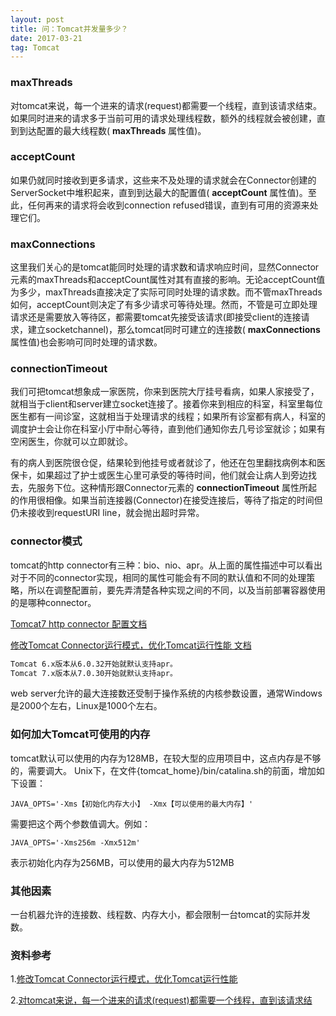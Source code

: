 ```yaml
---
layout: post
title: 问：Tomcat并发量多少？
date: 2017-03-21
tag: Tomcat
---
```

### maxThreads
对tomcat来说，每一个进来的请求(request)都需要一个线程，直到该请求结束。如果同时进来的请求多于当前可用的请求处理线程数，额外的线程就会被创建，直到到达配置的最大线程数( **maxThreads** 属性值)。

### acceptCount
如果仍就同时接收到更多请求，这些来不及处理的请求就会在Connector创建的ServerSocket中堆积起来，直到到达最大的配置值( **acceptCount** 属性值)。至此，任何再来的请求将会收到connection refused错误，直到有可用的资源来处理它们。

### maxConnections
这里我们关心的是tomcat能同时处理的请求数和请求响应时间，显然Connector元素的maxThreads和acceptCount属性对其有直接的影响。无论acceptCount值为多少，maxThreads直接决定了实际可同时处理的请求数。而不管maxThreads如何，acceptCount则决定了有多少请求可等待处理。然而，不管是可立即处理请求还是需要放入等待区，都需要tomcat先接受该请求(即接受client的连接请求，建立socketchannel)，那么tomcat同时可建立的连接数( **maxConnections** 属性值)也会影响可同时处理的请求数。

### connectionTimeout
我们可把tomcat想象成一家医院，你来到医院大厅挂号看病，如果人家接受了，就相当于client和server建立socket连接了。接着你来到相应的科室，科室里每位医生都有一间诊室，这就相当于处理请求的线程；如果所有诊室都有病人，科室的调度护士会让你在科室小厅中耐心等待，直到他们通知你去几号诊室就诊；如果有空闲医生，你就可以立即就诊。

有的病人到医院很仓促，结果轮到他挂号或者就诊了，他还在包里翻找病例本和医保卡，如果超过了护士或医生心里可承受的等待时间，他们就会让病人到旁边找去，先服务下位。这种情形跟Connector元素的 **connectionTimeout** 属性所起的作用很相像。如果当前连接器(Connector)在接受连接后，等待了指定的时间但仍未接收到requestURI line，就会抛出超时异常。

### connector模式
tomcat的http connector有三种：bio、nio、apr。从上面的属性描述中可以看出对于不同的connector实现，相同的属性可能会有不同的默认值和不同的处理策略，所以在调整配置前，要先弄清楚各种实现之间的不同，以及当前部署容器使用的是哪种connector。

[Tomcat7 http connector 配置文档](http://tomcat.apache.org/tomcat-7.0-doc/config/http.html)

[修改Tomcat Connector运行模式，优化Tomcat运行性能 文档](http://www.365mini.com/page/tomcat-connector-mode.htm)

```txt
Tomcat 6.x版本从6.0.32开始就默认支持apr。
Tomcat 7.x版本从7.0.30开始就默认支持apr。
```
web server允许的最大连接数还受制于操作系统的内核参数设置，通常Windows是2000个左右，Linux是1000个左右。

### 如何加大Tomcat可使用的内存
tomcat默认可以使用的内存为128MB，在较大型的应用项目中，这点内存是不够的，需要调大。
Unix下，在文件{tomcat_home}/bin/catalina.sh的前面，增加如下设置：
```shell
JAVA_OPTS='-Xms【初始化内存大小】 -Xmx【可以使用的最大内存】'
```
需要把这个两个参数值调大。例如：
```shell
JAVA_OPTS='-Xms256m -Xmx512m'
```
表示初始化内存为256MB，可以使用的最大内存为512MB

### 其他因素
一台机器允许的连接数、线程数、内存大小，都会限制一台tomcat的实际并发数。

### 资料参考
1.[修改Tomcat Connector运行模式，优化Tomcat运行性能](http://www.365mini.com/page/tomcat-connector-mode.htm)

2.[对tomcat来说，每一个进来的请求(request)都需要一个线程，直到该请求结](http://www.cnblogs.com/softidea/p/5750791.html)